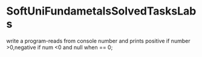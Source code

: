 # SoftUniFundametalsSolvedTasksLabs
write a program-reads from console number and prints positive if number >0,negative if num &lt;0 and null when == 0;
